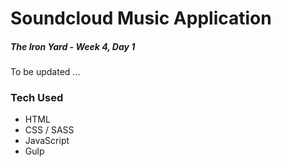 # Soundcloud Music Application

##### The Iron Yard - Week 4, Day 1

To be updated ...

### Tech Used

- HTML
- CSS / SASS
- JavaScript
- Gulp

